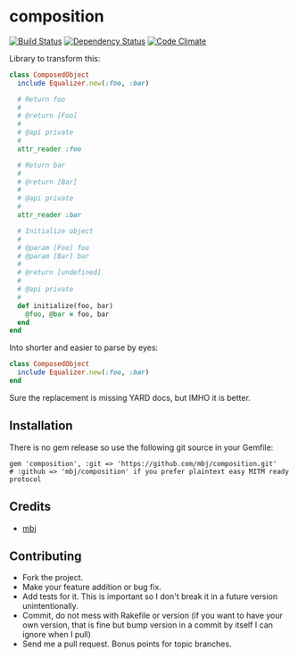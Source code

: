 composition
===========

[![Build Status](https://secure.travis-ci.org/mbj/composition.png?branch=master)](http://travis-ci.org/mbj/composition)
[![Dependency Status](https://gemnasium.com/mbj/composition.png)](https://gemnasium.com/mbj/composition)
[![Code Climate](https://codeclimate.com/badge.png)](https://codeclimate.com/github/mbj/composition)

Library to transform this:

```ruby
class ComposedObject
  include Equalizer.new(:foo, :bar)

  # Return foo
  # 
  # @return [Foo]
  #
  # @api private
  #
  attr_reader :foo

  # Return bar
  #
  # @return [Bar]
  #
  # @api private
  #
  attr_reader :bar

  # Initialize object
  #
  # @param [Foo] foo
  # @param [Bar] bar
  #
  # @return [undefined]
  #
  # @api private
  #
  def initialize(foo, bar)
    @foo, @bar = foo, bar
  end
end
```

Into shorter and easier to parse by eyes:

```ruby
class ComposedObject
  include Equalizer.new(:foo, :bar)
end
```

Sure the replacement is missing YARD docs, but IMHO it is better.

Installation
------------

There is no gem release so use the following git source in your Gemfile:

```
gem 'composition', :git => 'https://github.com/mbj/composition.git'
# :github => 'mbj/composition' if you prefer plaintext easy MITM ready protocol
```

Credits
-------

* [mbj](https://github.com/mbj/composition)

Contributing
-------------

* Fork the project.
* Make your feature addition or bug fix.
* Add tests for it. This is important so I don't break it in a
  future version unintentionally.
* Commit, do not mess with Rakefile or version
  (if you want to have your own version, that is fine but bump version in a commit by itself I can ignore when I pull)
* Send me a pull request. Bonus points for topic branches.
